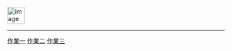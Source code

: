 <img height="40" alt="image" src="https://github.com/bb-uraaka/y-1121-swiftui/assets/149889073/6c4f7e4b-949b-496b-aab8-0952a62af84e">

---

[作業一](hw1.md)
[作業二](hw2.md)
[作業三](hw3.md)
